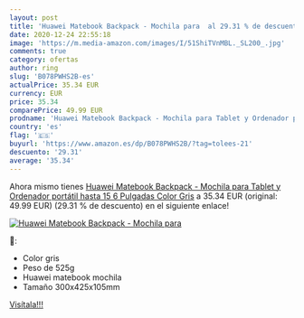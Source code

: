 ```yaml
---
layout: post
title: 'Huawei Matebook Backpack - Mochila para  al 29.31 % de descuento'
date: 2020-12-24 22:55:18
image: 'https://m.media-amazon.com/images/I/51ShiTVnMBL._SL200_.jpg'
comments: true
category: ofertas
author: ring
slug: 'B078PWHS2B-es'
actualPrice: 35.34 EUR
currency: EUR
price: 35.34
comparePrice: 49.99 EUR
prodname: 'Huawei Matebook Backpack - Mochila para Tablet y Ordenador portátil hasta 15 6 Pulgadas  Color Gris'
country: 'es'
flag: '🇪🇸'
buyurl: 'https://www.amazon.es/dp/B078PWHS2B/?tag=tolees-21'
descuento: '29.31'
average: '35.34'
---
```


Ahora mismo tienes [Huawei Matebook Backpack - Mochila para Tablet y Ordenador portátil hasta 15 6 Pulgadas  Color Gris](https://www.amazon.es/dp/B078PWHS2B/?tag=tolees-21) a 35.34 EUR (original: 49.99 EUR) (29.31 %  de descuento) en el siguiente enlace!

[![Huawei Matebook Backpack - Mochila para ](https://m.media-amazon.com/images/I/51ShiTVnMBL._SL200_.jpg)](https://www.amazon.es/dp/B078PWHS2B/?tag=tolees-21)

🔎:

- Color gris
- Peso de 525g
- Huawei matebook mochila
- Tamaño 300x425x105mm

[Visítala!!!](https://www.amazon.es/dp/B078PWHS2B/?tag=tolees-21)
